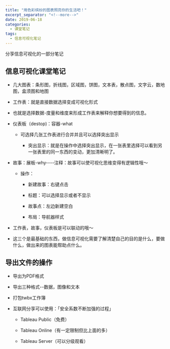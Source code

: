 ```yaml
---
title: "用色彩缤纷的图表照亮你的生活吧！"
excerpt_separator: "<!--more-->"
date: 2019-06-18
categories:
  - 课堂笔记
tags:
  - 信息可视化笔记
---
```


分享信息可视化的一部分笔记

<!--more-->

## 信息可视化课堂笔记

* 几大图表：条形图，折线图，区域图，饼图，文本表，散点图，文字云，数地图，盒须图和地图

* 工作表：就是直接数据选择变成可视化形式
 
 * 也就是选择数据-度量和维度来形成工作表来解释你想要得到的信息。

* 仪表板（destop)：容器-what

  * 可选择几张工作表进行合并并且可以选择突出显示

    * 突出显示：就是在操作中选择突出显示，在一张表里选择可以看到另一张表里的同一东西的变动，更加清晰明了。

* 故事：展板-why----注释：故事可以使可视化思维变得有逻辑性哦～

  * 操作：
      * 新建故事：右键点击

      * 标题：可以选择显示或者不显示

      * 故事点：左边新建空白

      * 布局：导航器样式

* 工作表，故事，仪表板是可以联动的哦～

* 这三个是最基础的东西，做信息可视化需要了解清楚自己的目的是什么，要做什么，做出来的图表能帮助点什么。

## 导出文件的操作

* 导出为PDF格式

* 导出三种格式--数据，图像和文本

* 打包twbx工作簿 

* 互联网分享可以使用：「安全系数不断加强的过程」
 
    * Tableau Public（免费）

    * Tableau Online（有一定限制但比上面的多）

    * Tableau Server（可以分级观看）